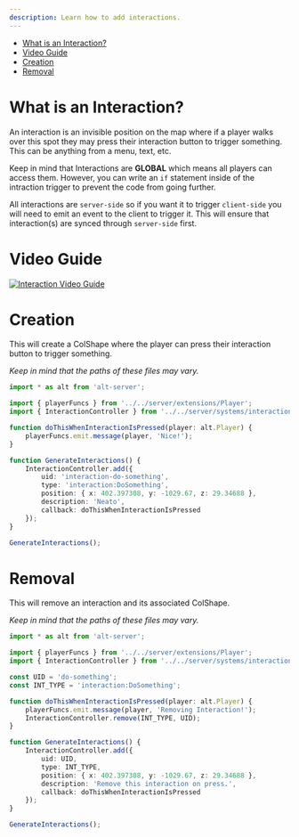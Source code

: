 ```yaml
---
description: Learn how to add interactions.
---
```


- [What is an Interaction?](#what-is-an-interaction)
- [Video Guide](#video-guide)
- [Creation](#creation)
- [Removal](#removal)

# What is an Interaction?

An interaction is an invisible position on the map where if a player walks over this spot they may press their interaction button to trigger something. This can be anything from a menu, text, etc.

Keep in mind that Interactions are **GLOBAL** which means all players can access them. However, you can write an `if` statement inside of the intraction trigger to prevent the code from going further.

All interactions are `server-side` so if you want it to trigger `client-side` you will need to emit an event to the client to trigger it. This will ensure that interaction(s) are synced through `server-side` first.

# Video Guide

[![Interaction Video Guide](https://img.youtube.com/vi/O2aSiXwXoro/0.jpg)](https://www.youtube.com/watch?v=O2aSiXwXoro)

# Creation

This will create a ColShape where the player can press their interaction button to trigger something.

_Keep in mind that the paths of these files may vary._

```ts
import * as alt from 'alt-server';

import { playerFuncs } from '../../server/extensions/Player';
import { InteractionController } from '../../server/systems/interaction';

function doThisWhenInteractionIsPressed(player: alt.Player) {
    playerFuncs.emit.message(player, 'Nice!');
}

function GenerateInteractions() {
    InteractionController.add({
        uid: 'interaction-do-something',
        type: 'interaction:DoSomething',
        position: { x: 402.397308, y: -1029.67, z: 29.34688 },
        description: 'Neato',
        callback: doThisWhenInteractionIsPressed
    });
}

GenerateInteractions();
```

# Removal

This will remove an interaction and its associated ColShape.

_Keep in mind that the paths of these files may vary._

```ts
import * as alt from 'alt-server';

import { playerFuncs } from '../../server/extensions/Player';
import { InteractionController } from '../../server/systems/interaction';

const UID = 'do-something';
const INT_TYPE = 'interaction:DoSomething';

function doThisWhenInteractionIsPressed(player: alt.Player) {
    playerFuncs.emit.message(player, 'Removing Interaction!');
    InteractionController.remove(INT_TYPE, UID);
}

function GenerateInteractions() {
    InteractionController.add({
        uid: UID,
        type: INT_TYPE,
        position: { x: 402.397308, y: -1029.67, z: 29.34688 },
        description: 'Remove this interaction on press.',
        callback: doThisWhenInteractionIsPressed
    });
}

GenerateInteractions();
```